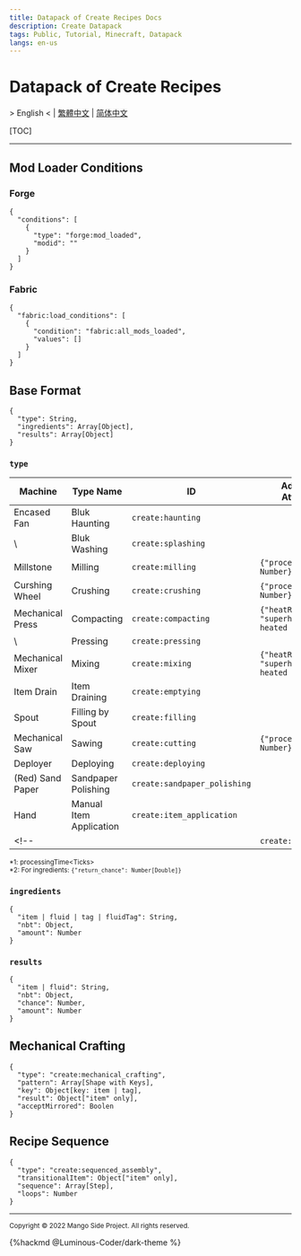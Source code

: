 ```yaml
---
title: Datapack of Create Recipes Docs
description: Create Datapack
tags: Public, Tutorial, Minecraft, Datapack
langs: en-us
---
```


# Datapack of Create Recipes

\> English < | [繁體中文]() | [简体中文]()

[TOC]

---

## Mod Loader Conditions

### Forge
```json=
{
  "conditions": [
    {
      "type": "forge:mod_loaded",
      "modid": ""
    }
  ]
}
```

### Fabric
```json=
{
  "fabric:load_conditions": [
    {
      "condition": "fabric:all_mods_loaded",
      "values": []
    }
  ]
}
```

## Base Format
```json=
{
  "type": String,
  "ingredients": Array[Object],
  "results": Array[Object]
}
```

### `type`
| Machine            | Type Name               | ID                           | Additional Attributes                                  | Remark |
|--------------------|-------------------------|------------------------------|--------------------------------------------------------|--------|
| Encased Fan        | Bluk Haunting           | `create:haunting`            |                                                        |        |
| \                  | Bluk Washing            | `create:splashing`           |                                                        |        |
| Millstone          | Milling                 | `create:milling`             | `{"processingTime": Number}`                           | *1     |
| Curshing Wheel     | Crushing                | `create:crushing`            | `{"processingTime": Number}`                           | *1     |
| Mechanical Press   | Compacting              | `create:compacting`          | `{"heatRequirement": "superheated \| heated \| none"}` |        |
| \                  | Pressing                | `create:pressing`            |                                                        |        |
| Mechanical Mixer   | Mixing                  | `create:mixing`              | `{"heatRequirement": "superheated \| heated \| none"}` | *2     |
| Item Drain         | Item Draining           | `create:emptying`            |                                                        |        |
| Spout              | Filling by Spout        | `create:filling`             |                                                        |        |
| Mechanical Saw     | Sawing                  | `create:cutting`             | `{"processingTime": Number}`                           | *1     |
| Deployer           | Deploying               | `create:deploying`           |                                                        |        |
| (Red) Sand Paper   | Sandpaper Polishing     | `create:sandpaper_polishing` |                                                        |        |
| Hand               | Manual Item Application | `create:item_application`    |                                                        |        |
<!-- |  |  | `create:` |       | -->
<small>*1: processingTime\<Ticks></small>  
<small>*2: For ingredients: `{"return_chance": Number[Double]}`</small>

### `ingredients`
```json=
{
  "item | fluid | tag | fluidTag": String,
  "nbt": Object,
  "amount": Number
}
```

### `results`
```json=
{
  "item | fluid": String,
  "nbt": Object,
  "chance": Number,
  "amount": Number
}
```

##  Mechanical Crafting
```json=
{
  "type": "create:mechanical_crafting",
  "pattern": Array[Shape with Keys],
  "key": Object[key: item | tag],
  "result": Object["item" only],
  "acceptMirrored": Boolen
}
```

## Recipe Sequence
```json=
{
  "type": "create:sequenced_assembly",
  "transitionalItem": Object["item" only],
  "sequence": Array[Step],
  "loops": Number
}
```

---

<small>Copyright © 2022 Mango Side Project. All rights reserved.</small>

{%hackmd @Luminous-Coder/dark-theme %}
<!-- the theme made by Luminous-Coder -->